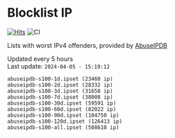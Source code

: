 # Blocklist IP

[![Hits](https://hits.seeyoufarm.com/api/count/incr/badge.svg?url=https%3A%2F%2Fgithub.com%2Fborestad%2Fblocklist-ip%2F&count_bg=%2379C83D&title_bg=%23555555&icon=&icon_color=%23E7E7E7&title=hits&edge_flat=false)](https://hits.seeyoufarm.com)  ![CI](https://img.shields.io/github/workflow/status/borestad/blocklist-ip/CI?style=flat-square)

Lists with worst IPv4 offenders, provided by [AbuseIPDB](https://www.abuseipdb.com/)

<!-- FOOTER-PLACEHOLDER -->
Updated every 5 hours<br>
Last update: `2024-04-05 - 15:19:12`
```
abuseipdb-s100-1d.ipset (23460 ip)
abuseipdb-s100-2d.ipset (28332 ip)
abuseipdb-s100-3d.ipset (31658 ip)
abuseipdb-s100-7d.ipset (38008 ip)
abuseipdb-s100-30d.ipset (59591 ip)
abuseipdb-s100-60d.ipset (82022 ip)
abuseipdb-s100-90d.ipset (104750 ip)
abuseipdb-s100-120d.ipset (126413 ip)
abuseipdb-s100-all.ipset (508610 ip)
```
